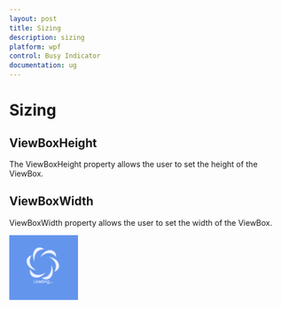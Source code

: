 ```yaml
---
layout: post
title: Sizing
description: sizing
platform: wpf
control: Busy Indicator
documentation: ug
---
```


# Sizing

## ViewBoxHeight

The ViewBoxHeight property allows the user to set the height of the ViewBox.

## ViewBoxWidth

ViewBoxWidth property allows the user to set the width of the ViewBox.

![C:/Users/ApoorvahR/Desktop/4.png](Sizing_images/Sizing_img1.png)



